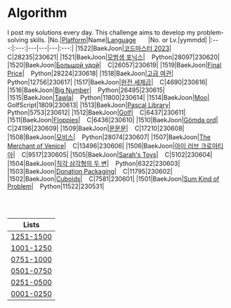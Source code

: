 # Algorithm
I post my solutions every day. This challenge aims to develop my problem-solving skills.
|No.|[Platform](https://github.com/hwahyeon/Solved_Algorithm/tree/main/attributes/platform)|Name|[Language](https://github.com/hwahyeon/Solved_Algorithm/tree/main/attributes/language)&nbsp;&nbsp;&nbsp;&nbsp;&nbsp;&nbsp;&nbsp;|No. or Lv.|yymmdd|
|:---:|:---:|---|---|---|:---:|
|1522|BaekJoon|[코드마스터 2023](https://github.com/hwahyeon/Solved_Algorithm/blob/main/C/)|<img src="https://github.com/hwahyeon/Solved_Algorithm/blob/main/attributes/language/C.svg" width="11" height="11"/> C|28235|230621|
|1521|BaekJoon|[모범생 포닉스](https://github.com/hwahyeon/Solved_Algorithm/blob/main/Python/BaekJoon%201/BaekJoon%20%7C%20%EB%AA%A8%EB%B2%94%EC%83%9D%20%ED%8F%AC%EB%8B%89%EC%8A%A4.py)|<img src="https://github.com/hwahyeon/Solved_Algorithm/blob/main/attributes/language/Python.svg" width="11" height="11"/> Python|28097|230620|
|1520|BaekJoon|[Большой удой](https://github.com/hwahyeon/Solved_Algorithm/blob/main/C/BaekJoon%20%7C%20%D0%91%D0%BE%D0%BB%D1%8C%D1%88%D0%BE%D0%B9%20%D1%83%D0%B4%D0%BE%D0%B9.c)|<img src="https://github.com/hwahyeon/Solved_Algorithm/blob/main/attributes/language/C.svg" width="11" height="11"/> C|26057|230619|
|1519|BaekJoon|[Final Price](https://github.com/hwahyeon/Solved_Algorithm/blob/main/Python/BaekJoon%201/BaekJoon%20%7C%20Final%20Price.py)|<img src="https://github.com/hwahyeon/Solved_Algorithm/blob/main/attributes/language/Python.svg" width="11" height="11"/> Python|28224|230618|
|1518|BaekJoon|[고급 여관](https://github.com/hwahyeon/Solved_Algorithm/blob/main/Python/BaekJoon%201/BaekJoon%20%7C%20%EA%B3%A0%EA%B8%89%20%EC%97%AC%EA%B4%80.py)|<img src="https://github.com/hwahyeon/Solved_Algorithm/blob/main/attributes/language/Python.svg" width="11" height="11"/> Python|12756|230617|
|1517|BaekJoon|[완전 세제곱](https://github.com/hwahyeon/Solved_Algorithm/blob/main/C/BaekJoon%20%7C%20%EC%99%84%EC%A0%84%20%EC%84%B8%EC%A0%9C%EA%B3%B1.c)|<img src="https://github.com/hwahyeon/Solved_Algorithm/blob/main/attributes/language/C.svg" width="11" height="11"/> C|4690|230616|
|1516|BaekJoon|[Big Number](https://github.com/hwahyeon/Solved_Algorithm/blob/main/Python/BaekJoon%201/BaekJoon%20%7C%20Big%20Number.py)|<img src="https://github.com/hwahyeon/Solved_Algorithm/blob/main/attributes/language/Python.svg" width="11" height="11"/> Python|26495|230615|
|1515|BaekJoon|[Tawla](https://github.com/hwahyeon/Solved_Algorithm/blob/main/Python/BaekJoon%201/BaekJoon%20%7C%20Tawla.py)|<img src="https://github.com/hwahyeon/Solved_Algorithm/blob/main/attributes/language/Python.svg" width="11" height="11"/> Python|11800|230614|
|1514|BaekJoon|[Moo](https://github.com/hwahyeon/Solved_Algorithm/blob/main/GolfScript/BaekJoon%20%7C%20Moo.gs)|<img src="https://github.com/hwahyeon/Solved_Algorithm/blob/main/attributes/language/GolfScript.svg" width="11" height="11"/> GolfScript|1809|230613|
|1513|BaekJoon|[Pascal Library](https://github.com/hwahyeon/Solved_Algorithm/blob/main/Python/BaekJoon%201/BaekJoon%20%7C%20Pascal%20Library.py)|<img src="https://github.com/hwahyeon/Solved_Algorithm/blob/main/attributes/language/Python.svg" width="11" height="11"/> Python|5753|230612|
|1512|BaekJoon|[Golf](https://github.com/hwahyeon/Solved_Algorithm/blob/main/C/BaekJoon%20%7C%20Golf.c)|<img src="https://github.com/hwahyeon/Solved_Algorithm/blob/main/attributes/language/C.svg" width="11" height="11"/> C|6437|230611|
|1511|BaekJoon|[Floppies](https://github.com/hwahyeon/Solved_Algorithm/blob/main/C/BaekJoon%20%7C%20Floppies.c)|<img src="https://github.com/hwahyeon/Solved_Algorithm/blob/main/attributes/language/C.svg" width="11" height="11"/> C|6436|230610|
|1510|BaekJoon|[Gömda ord](https://github.com/hwahyeon/Solved_Algorithm/blob/main/C/BaekJoon%20%7C%20G%C3%B6mda%20ord.c)|<img src="https://github.com/hwahyeon/Solved_Algorithm/blob/main/attributes/language/C.svg" width="11" height="11"/> C|24196|230609|
|1509|BaekJoon|[문문문](https://github.com/hwahyeon/Solved_Algorithm/blob/main/C/BaekJoon%20%7C%20%EB%AC%B8%EB%AC%B8%EB%AC%B8.c)|<img src="https://github.com/hwahyeon/Solved_Algorithm/blob/main/attributes/language/C.svg" width="11" height="11"/> C|17210|230608|
|1508|BaekJoon|[모비스](https://github.com/hwahyeon/Solved_Algorithm/blob/main/Python/BaekJoon%201/BaekJoon%20%7C%20%EC%A7%81%EA%B0%81%20%EC%82%BC%EA%B0%81%ED%98%95%EC%9D%98%20%EB%91%90%20%EB%B3%80.py)|<img src="https://github.com/hwahyeon/Solved_Algorithm/blob/main/attributes/language/Python.svg" width="11" height="11"/> Python|28074|230607|
|1507|BaekJoon|[The Merchant of Venice](https://github.com/hwahyeon/Solved_Algorithm/blob/main/C/BaekJoon%20%7C%20The%20Merchant%20of%20Venice.c)|<img src="https://github.com/hwahyeon/Solved_Algorithm/blob/main/attributes/language/C.svg" width="11" height="11"/> C|13496|230606|
|1506|BaekJoon|[아이 러브 크로아티아](https://github.com/hwahyeon/Solved_Algorithm/blob/main/C/BaekJoon%20%7C%20%EC%95%84%EC%9D%B4%20%EB%9F%AC%EB%B8%8C%20%ED%81%AC%EB%A1%9C%EC%95%84%ED%8B%B0%EC%95%84.c)|<img src="https://github.com/hwahyeon/Solved_Algorithm/blob/main/attributes/language/C.svg" width="11" height="11"/> C|9517|230605|
|1505|BaekJoon|[Sarah's Toys](https://github.com/hwahyeon/Solved_Algorithm/blob/main/C/BaekJoon%20%7C%20Sarah's%20Toys.c)|<img src="https://github.com/hwahyeon/Solved_Algorithm/blob/main/attributes/language/C.svg" width="11" height="11"/> C|5102|230604|
|1504|BaekJoon|[직각 삼각형의 두 변](https://github.com/hwahyeon/Solved_Algorithm/blob/main/Python/BaekJoon%201/BaekJoon%20%7C%20%EC%A7%81%EA%B0%81%20%EC%82%BC%EA%B0%81%ED%98%95%EC%9D%98%20%EB%91%90%20%EB%B3%80.py)|<img src="https://github.com/hwahyeon/Solved_Algorithm/blob/main/attributes/language/Python.svg" width="11" height="11"/> Python|6322|230603|
|1503|BaekJoon|[Donation Packaging](https://github.com/hwahyeon/Solved_Algorithm/blob/main/C/BaekJoon%20%7C%20Donation%20Packaging.c)|<img src="https://github.com/hwahyeon/Solved_Algorithm/blob/main/attributes/language/C.svg" width="11" height="11"/> C|11795|230602|
|1502|BaekJoon|[Cuboids](https://github.com/hwahyeon/Solved_Algorithm/blob/main/C/BaekJoon%20%7C%20Cuboids.c)|<img src="https://github.com/hwahyeon/Solved_Algorithm/blob/main/attributes/language/C.svg" width="11" height="11"/> C|7581|230601|
|1501|BaekJoon|[Sum Kind of Problem](https://github.com/hwahyeon/Solved_Algorithm/blob/main/Python/BaekJoon%201/BaekJoon%20%7C%20Sum%20Kind%20of%20Problem.py)|<img src="https://github.com/hwahyeon/Solved_Algorithm/blob/main/attributes/language/Python.svg" width="11" height="11"/> Python|11522|230531|

<br/>
<br/>

|Lists|
|:---:|
|[1251-1500](https://github.com/hwahyeon/Solved_Algorithm/blob/main/lists/1251-1500.md)|
|[1001-1250](https://github.com/hwahyeon/Solved_Algorithm/blob/main/lists/1001-1250.md)|
|[0751-1000](https://github.com/hwahyeon/Solved_Algorithm/blob/main/lists/0751-1000.md)|
|[0501-0750](https://github.com/hwahyeon/Solved_Algorithm/blob/main/lists/0501-0750.md)|
|[0251-0500](https://github.com/hwahyeon/Solved_Algorithm/blob/main/lists/0251-0500.md)|
|[0001-0250](https://github.com/hwahyeon/Solved_Algorithm/blob/main/lists/0001-0250.md)|


<!-- <details>
<summary>Hide/Show</summary>
</details> -->
